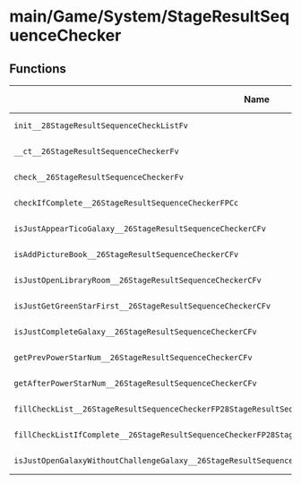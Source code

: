 # main/Game/System/StageResultSequenceChecker

## Functions

| Name | Address | Match % |
|------|---------|---------|
| `init__28StageResultSequenceCheckListFv` | `0x803BB49C` | :x: (0.0%) |
| `__ct__26StageResultSequenceCheckerFv` | `0x803BB4B8` | :x: (0.0%) |
| `check__26StageResultSequenceCheckerFv` | `0x803BB4F0` | :x: (0.0%) |
| `checkIfComplete__26StageResultSequenceCheckerFPCc` | `0x803BB538` | :x: (0.0%) |
| `isJustAppearTicoGalaxy__26StageResultSequenceCheckerCFv` | `0x803BB594` | :x: (0.0%) |
| `isAddPictureBook__26StageResultSequenceCheckerCFv` | `0x803BB5B4` | :x: (0.0%) |
| `isJustOpenLibraryRoom__26StageResultSequenceCheckerCFv` | `0x803BB5D4` | :x: (0.0%) |
| `isJustGetGreenStarFirst__26StageResultSequenceCheckerCFv` | `0x803BB5FC` | :x: (0.0%) |
| `isJustCompleteGalaxy__26StageResultSequenceCheckerCFv` | `0x803BB624` | :x: (0.0%) |
| `getPrevPowerStarNum__26StageResultSequenceCheckerCFv` | `0x803BB64C` | :x: (0.0%) |
| `getAfterPowerStarNum__26StageResultSequenceCheckerCFv` | `0x803BB654` | :x: (0.0%) |
| `fillCheckList__26StageResultSequenceCheckerFP28StageResultSequenceCheckListPC14GameDataHolder` | `0x803BB65C` | :x: (0.0%) |
| `fillCheckListIfComplete__26StageResultSequenceCheckerFP28StageResultSequenceCheckListPC14GameDataHolderPCc` | `0x803BB6D0` | :x: (0.0%) |
| `isJustOpenGalaxyWithoutChallengeGalaxy__26StageResultSequenceCheckerCFv` | `0x803BB73C` | :x: (0.0%) |